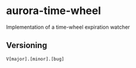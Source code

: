 # aurora-time-wheel

Implementation of a time-wheel expiration watcher


## Versioning 
    V[major].[minor].[bug]
